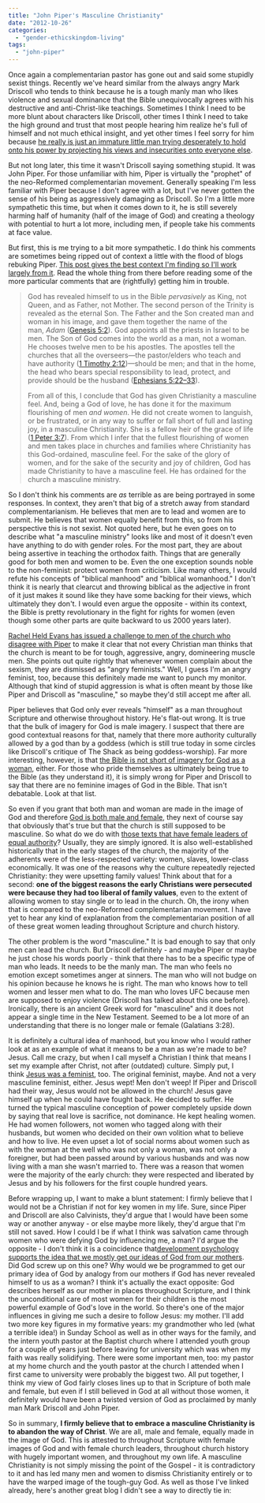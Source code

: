 ```yaml
---
title: "John Piper's Masculine Christianity"
date: "2012-10-26"
categories: 
  - "gender-ethicskingdom-living"
tags: 
  - "john-piper"
---
```


Once again a complementarian pastor has gone out and said some stupidly sexist things. Recently we've heard similar from the always angry Mark Driscoll who tends to think because he is a tough manly man who likes violence and sexual dominance that the Bible unequivocally agrees with his destructive and anti-Christ-like teachings. Sometimes I think I need to be more blunt about characters like Driscoll, other times I think I need to take the high ground and trust that most people hearing him realize he's full of himself and not much ethical insight, and yet other times I feel sorry for him because [he really is just an immature little man trying desperately to hold onto his power by projecting his views and insecurities onto everyone else](http://rachelheldevans.com/blog/mark-driscoll-real-marriage "Rachel Held Evans: Why Being a Pastor Doesn't Automatically Make You a Sex Therapist").

But not long later, this time it wasn't Driscoll saying something stupid. It was John Piper. For those unfamiliar with him, Piper is virtually the "prophet" of the neo-Reformed complementarian movement. Generally speaking I'm less familiar with Piper because I don't agree with a lot, but I've never gotten the sense of his being as aggressively damaging as Driscoll. So I'm a little more sympathetic this time, but when it comes down to it, he is still severely harming half of humanity (half of the image of God) and creating a theology with potential to hurt a lot more, including men, if people take his comments at face value.

<!--more-->

But first, this is me trying to a bit more sympathetic. I do think his comments are sometimes being ripped out of context a little with the flood of blogs rebuking Piper. [This post gives the best context I'm finding so I'll work largely from it](http://www.patheos.com/blogs/jesuscreed/2012/02/03/john-piper-what-he-said/ "Patheos - Jesus Creed - John Piper, what he said"). Read the whole thing from there before reading some of the more particular comments that are (rightfully) getting him in trouble.

> God has revealed himself to us in the Bible _pervasively_ as King, not Queen, and as Father, not Mother. The second person of the Trinity is revealed as the eternal Son. The Father and the Son created man and woman in his image, and gave them together the name of the man, _Adam_ ([Genesis 5:2](http://biblia.com/bible/esv/Genesis%205.2)). God appoints all the priests in Israel to be men. The Son of God comes into the world as a man, not a woman. He chooses twelve men to be his apostles. The apostles tell the churches that all the overseers—the pastor/elders who teach and have authority ([1 Timothy 2:12](http://biblia.com/bible/esv/1%20Timothy%202.12))—should be men; and that in the home, the head who bears special responsibility to lead, protect, and provide should be the husband ([Ephesians 5:22–33](http://biblia.com/bible/esv/Ephesians%205.22%E2%80%9333)).
> 
> From all of this, I conclude that God has given Christianity a masculine feel. And, being a God of love, he has done it for the maximum flourishing of men _and women_. He did not create women to languish, or be frustrated, or in any way to suffer or fall short of full and lasting joy, in a masculine Christianity. She is a fellow heir of the grace of life ([1 Peter 3:7](http://biblia.com/bible/esv/1%20Peter%203.7)). From which I infer that the fullest flourishing of women and men takes place in churches and families where Christianity has this God-ordained, masculine feel. For the sake of the glory of women, and for the sake of the security and joy of children, God has made Christianity to have a masculine feel. He has ordained for the church a masculine ministry.

So I don't think his comments are _as_ terrible as are being portrayed in some responses. In context, they aren't that big of a stretch away from standard complementarianism. He believes that men are to lead and women are to submit. He believes that women equally benefit from this, so from his perspective this is not sexist. Not quoted here, but he even goes on to describe what "a masculine ministry" looks like and most of it doesn't even have anything to do with gender roles. For the most part, they are about being assertive in teaching the orthodox faith. Things that are generally good for both men and women to be. Even the one exception sounds noble to the non-feminist: protect women from criticism. Like many others, I would refute his concepts of "biblical manhood" and "biblical womanhood." I don't think it is nearly that clearcut and throwing biblical as the adjective in front of it just makes it sound like they have some backing for their views, which ultimately they don't. I would even argue the opposite - within its context, the Bible is pretty revolutionary in the fight for rights for women (even though some other parts are quite backward to us 2000 years later).

[Rachel Held Evans has issued a challenge to men of the church who disagree with Piper](http://rachelheldevans.com/blog/john-piper-masculine-christianity "Rachel Held Evans: John Piper Wants a Masculine Christianity") to make it clear that not every Christian man thinks that the church is meant to be for tough, aggressive, angry, domineering muscle men. She points out quite rightly that whenever women complain about the sexism, they are dismissed as "angry feminists." Well, I guess I'm an angry feminist, too, because this definitely made me want to punch my monitor. Although that kind of stupid aggression is what is often meant by those like Piper and Driscoll as "masculine," so maybe they'd still accept me after all.

Piper believes that God only ever reveals "himself" as a man throughout Scripture and otherwise throughout history. He's flat-out wrong. It is true that the bulk of imagery for God is male imagery. I suspect that there are good contextual reasons for that, namely that there more authority culturally allowed by a god than by a goddess (which is still true today in some circles like Driscoll's critique of The Shack as being goddess-worship). Far more interesting, however, is that [the Bible is not short of imagery for God as a woman](http://clubs.calvin.edu/chimes/970418/o1041897.htm "Feminine Images for God: What Does the Bible Say?"), either. For those who pride themselves as ultimately being true to the Bible (as they understand it), it is simply wrong for Piper and Driscoll to say that there are no feminine images of God in the Bible. That isn't debatable. Look at that list.

So even if you grant that both man and woman are made in the image of God and therefore [God is both male and female](http://www.jrdkirk.com/2012/02/02/imaging-the-biblical-god/ "Imagining the Biblical God"), they next of course say that obviously that's true but that the church is still supposed to be masculine. So what do we do with [those texts that have female leaders of equal authority](http://www.religioustolerance.org/femclrg5.htm#bib_ex "Women as Religious Leaders - References in the Bible and Early Christian Writings")? Usually, they are simply ignored. It is also well-established historically that in the early stages of the church, the majority of the adherents were of the less-respected variety: women, slaves, lower-class economically. It was one of the reasons why the culture repeatedly rejected Christianity: they were upsetting family values! Think about that for a second: **one of the biggest reasons the early Christians were persecuted were because they had too liberal of family values**, even to the extent of allowing women to stay single or to lead in the church. Oh, the irony when that is compared to the neo-Reformed complementarian movement. I have yet to hear any kind of explanation from the complementarian position of all of these great women leading throughout Scripture and church history.

The other problem is the word "masculine." It is bad enough to say that only men can lead the church. But Driscoll definitely - and maybe Piper or maybe he just chose his words poorly - think that there has to be a specific type of man who leads. It needs to be the manly man. The man who feels no emotion except sometimes anger at sinners. The man who will not budge on his opinion because he knows he is right. The man who knows how to tell women and lesser men what to do. The man who loves UFC because men are supposed to enjoy violence (Driscoll has talked about this one before). Ironically, there is an ancient Greek word for "masculine" and it does not appear a single time in the New Testament. Seemed to be a lot more of an understanding that there is no longer male or female (Galatians 3:28).

It is definitely a cultural idea of manhood, but you know who I would rather look at as an example of what it means to be a man as we're made to be? Jesus. Call me crazy, but when I call myself a Christian I think that means I set my example after Christ, not after (outdated) culture. Simply put, I think [Jesus was a feminist](https://disorientedtheology.wordpress.com/2012/02/03/the-radical-femininity-of-christ/ "The Radical Femininity of Christ"), too. The original feminist, maybe. And not a very masculine feminist, either. Jesus wept! Men don't weep! If Piper and Driscoll had their way, Jesus would not be allowed in the church! Jesus gave himself up when he could have fought back. He decided to suffer. He turned the typical masculine conception of power completely upside down by saying that real love is sacrifice, not dominance. He kept healing women. He had women followers, not women who tagged along with their husbands, but women who decided on their own volition what to believe and how to live. He even upset a lot of social norms about women such as with the woman at the well who was not only a woman, was not only a foreigner, but had been passed around by various husbands and was now living with a man she wasn't married to. There was a reason that women were the majority of the early church: they were respected and liberated by Jesus and by his followers for the first couple hundred years.

Before wrapping up, I want to make a blunt statement: I firmly believe that I would not be a Christian if not for key women in my life. Sure, since Piper and Driscoll are also Calvinists, they'd argue that I would have been some way or another anyway - or else maybe more likely, they'd argue that I'm still not saved. How I could I be if what I think was salvation came through women who were defying God by influencing me, a man? I'd argue the opposite - I don't think it is a coincidence that[development psychology supports the idea that we mostly get our ideas of God from our mothers](http://landonwhitsitt.com/2012/02/02/mamas-boy-reflections-on-a-masculine-christianity/ "Mama's Boy (reflections on 'a masculine Christianity')"). Did God screw up on this one? Why would we be programmed to get our primary idea of God by analogy from our mothers if God has never revealed himself to us as a woman? I think it's actually the exact opposite: God describes herself as our mother in places throughout Scripture, and I think the unconditional care of most women for their children is the most powerful example of God's love in the world. So there's one of the major influences in giving me such a desire to follow Jesus: my mother. I'll add two more key figures in my formative years: my grandmother who led (what a terrible idea!) in Sunday School as well as in other ways for the family, and the intern youth pastor at the Baptist church where I attended youth group for a couple of years just before leaving for university which was when my faith was really solidifying. There were some important men, too: my pastor at my home church and the youth pastor at the church I attended when I first came to university were probably the biggest two. All put together, I think my view of God fairly closes lines up to that in Scripture of both male and female, but even if I still believed in God at all without those women, it definitely would have been a twisted version of God as proclaimed by manly man Mark Driscoll and John Piper.

So in summary, **I firmly believe that to embrace a masculine Christianity is to abandon the way of Christ**. We are all, male and female, equally made in the image of God. This is attested to throughout Scripture with female images of God and with female church leaders, throughout church history with hugely important women, and throughout my own life. A masculine Christianity is not simply missing the point of the Gospel - it is contradictory to it and has led many men and women to dismiss Christianity entirely or to have the warped image of the tough-guy God. As well as those I've linked already, here's another great blog I didn't see a way to directly tie in:
